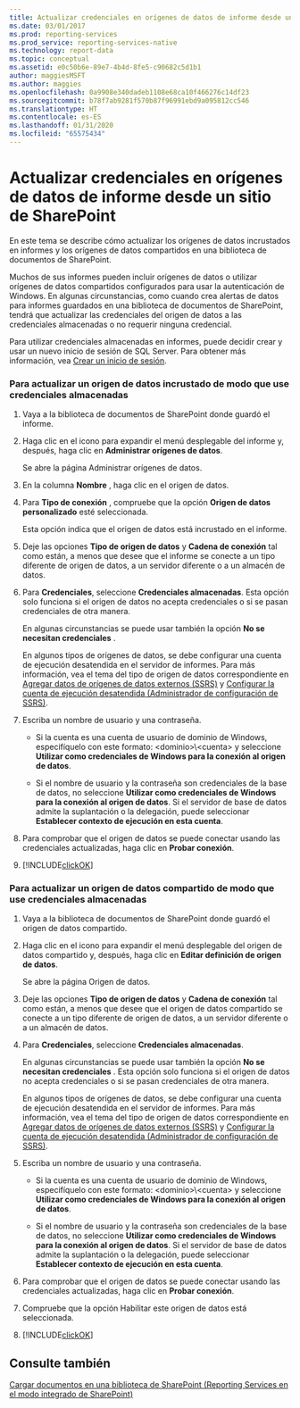```yaml
---
title: Actualizar credenciales en orígenes de datos de informe desde un sitio de SharePoint | Microsoft Docs
ms.date: 03/01/2017
ms.prod: reporting-services
ms.prod_service: reporting-services-native
ms.technology: report-data
ms.topic: conceptual
ms.assetid: e0c50b6e-89e7-4b4d-8fe5-c90682c5d1b1
author: maggiesMSFT
ms.author: maggies
ms.openlocfilehash: 0a9908e340dadeb1108e68ca10f466276c14df23
ms.sourcegitcommit: b78f7ab9281f570b87f96991ebd9a095812cc546
ms.translationtype: HT
ms.contentlocale: es-ES
ms.lasthandoff: 01/31/2020
ms.locfileid: "65575434"
---
```

# <a name="update-credentials-in-report-data-sources-from-a-sharepoint-site"></a>Actualizar credenciales en orígenes de datos de informe desde un sitio de SharePoint
  En este tema se describe cómo actualizar los orígenes de datos incrustados en informes y los orígenes de datos compartidos en una biblioteca de documentos de SharePoint.  
  
 Muchos de sus informes pueden incluir orígenes de datos o utilizar orígenes de datos compartidos configurados para usar la autenticación de Windows. En algunas circunstancias, como cuando crea alertas de datos para informes guardados en una biblioteca de documentos de SharePoint, tendrá que actualizar las credenciales del origen de datos a las credenciales almacenadas o no requerir ninguna credencial.  
  
 Para utilizar credenciales almacenadas en informes, puede decidir crear y usar un nuevo inicio de sesión de SQL Server. Para obtener más información, vea [Crear un inicio de sesión](../../relational-databases/security/authentication-access/create-a-login.md).  
  
### <a name="to-update-an-embedded-data-source-to-use-stored-credentials"></a>Para actualizar un origen de datos incrustado de modo que use credenciales almacenadas  
  
1.  Vaya a la biblioteca de documentos de SharePoint donde guardó el informe.  
  
2.  Haga clic en el icono para expandir el menú desplegable del informe y, después, haga clic en **Administrar orígenes de datos**.  
  
     Se abre la página Administrar orígenes de datos.  
  
3.  En la columna **Nombre** , haga clic en el origen de datos.  
  
4.  Para **Tipo de conexión** , compruebe que la opción **Origen de datos personalizado** esté seleccionada.  
  
     Esta opción indica que el origen de datos está incrustado en el informe.  
  
5.  Deje las opciones **Tipo de origen de datos** y **Cadena de conexión** tal como están, a menos que desee que el informe se conecte a un tipo diferente de origen de datos, a un servidor diferente o a un almacén de datos.  
  
6.  Para **Credenciales**, seleccione **Credenciales almacenadas**. Esta opción solo funciona si el origen de datos no acepta credenciales o si se pasan credenciales de otra manera.  
  
     En algunas circunstancias se puede usar también la opción **No se necesitan credenciales** .  
  
     En algunos tipos de orígenes de datos, se debe configurar una cuenta de ejecución desatendida en el servidor de informes. Para más información, vea el tema del tipo de origen de datos correspondiente en [Agregar datos de orígenes de datos externos &#40;SSRS&#41;](../../reporting-services/report-data/add-data-from-external-data-sources-ssrs.md) y [Configurar la cuenta de ejecución desatendida &#40;Administrador de configuración de SSRS&#41;](../../reporting-services/install-windows/configure-the-unattended-execution-account-ssrs-configuration-manager.md).  
  
7.  Escriba un nombre de usuario y una contraseña.  
  
    -   Si la cuenta es una cuenta de usuario de dominio de Windows, especifíquelo con este formato: \<dominio>\\<cuenta\> y seleccione **Utilizar como credenciales de Windows para la conexión al origen de datos**.  
  
    -   Si el nombre de usuario y la contraseña son credenciales de la base de datos, no seleccione **Utilizar como credenciales de Windows para la conexión al origen de datos**. Si el servidor de base de datos admite la suplantación o la delegación, puede seleccionar **Establecer contexto de ejecución en esta cuenta**.  
  
8.  Para comprobar que el origen de datos se puede conectar usando las credenciales actualizadas, haga clic en **Probar conexión**.  
  
9. [!INCLUDE[clickOK](../../includes/clickok-md.md)]  
  
### <a name="to-update-a-shared-data-source-to-use-stored-credentials"></a>Para actualizar un origen de datos compartido de modo que use credenciales almacenadas  
  
1.  Vaya a la biblioteca de documentos de SharePoint donde guardó el origen de datos compartido.  
  
2.  Haga clic en el icono para expandir el menú desplegable del origen de datos compartido y, después, haga clic en **Editar definición de origen de datos**.  
  
     Se abre la página Origen de datos.  
  
3.  Deje las opciones **Tipo de origen de datos** y **Cadena de conexión** tal como están, a menos que desee que el origen de datos compartido se conecte a un tipo diferente de origen de datos, a un servidor diferente o a un almacén de datos.  
  
4.  Para **Credenciales**, seleccione **Credenciales almacenadas**.  
  
     En algunas circunstancias se puede usar también la opción **No se necesitan credenciales** . Esta opción solo funciona si el origen de datos no acepta credenciales o si se pasan credenciales de otra manera.  
  
     En algunos tipos de orígenes de datos, se debe configurar una cuenta de ejecución desatendida en el servidor de informes. Para más información, vea el tema del tipo de origen de datos correspondiente en [Agregar datos de orígenes de datos externos &#40;SSRS&#41;](../../reporting-services/report-data/add-data-from-external-data-sources-ssrs.md) y [Configurar la cuenta de ejecución desatendida &#40;Administrador de configuración de SSRS&#41;](../../reporting-services/install-windows/configure-the-unattended-execution-account-ssrs-configuration-manager.md).  
  
5.  Escriba un nombre de usuario y una contraseña.  
  
    -   Si la cuenta es una cuenta de usuario de dominio de Windows, especifíquelo con este formato: \<dominio>\\<cuenta\> y seleccione **Utilizar como credenciales de Windows para la conexión al origen de datos**.  
  
    -   Si el nombre de usuario y la contraseña son credenciales de la base de datos, no seleccione **Utilizar como credenciales de Windows para la conexión al origen de datos**. Si el servidor de base de datos admite la suplantación o la delegación, puede seleccionar **Establecer contexto de ejecución en esta cuenta**.  
  
6.  Para comprobar que el origen de datos se puede conectar usando las credenciales actualizadas, haga clic en **Probar conexión**.  
  
7.  Compruebe que la opción Habilitar este origen de datos está seleccionada.  
  
8.  [!INCLUDE[clickOK](../../includes/clickok-md.md)]  
  
## <a name="see-also"></a>Consulte también  
 [Cargar documentos en una biblioteca de SharePoint &#40;Reporting Services en el modo integrado de SharePoint&#41;](../../reporting-services/report-server-sharepoint/upload-documents-to-a-sharepoint-library-reporting-services-in-sharepoint-mode.md)  
  
  
